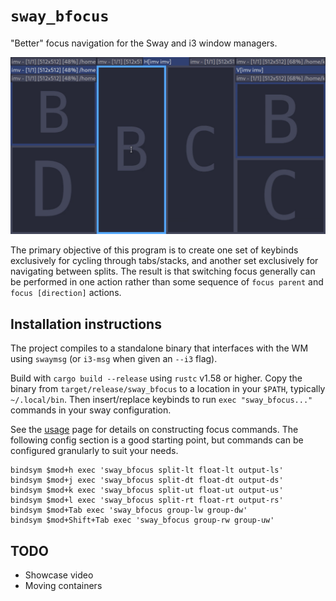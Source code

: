 # `sway_bfocus`

"Better" focus navigation for the Sway and i3 window managers.

![Demo GIF](demo.gif)

The primary objective of this program is to
create one set of keybinds exclusively for cycling through tabs/stacks,
and another set exclusively for navigating between splits.
The result is that switching focus generally can be performed in one action
rather than some sequence of `focus parent` and `focus [direction]` actions.

## Installation instructions

The project compiles to a standalone binary
that interfaces with the WM using `swaymsg`
(or `i3-msg` when given an `--i3` flag).

Build with `cargo build --release` using `rustc` v1.58 or higher.
Copy the binary from `target/release/sway_bfocus`
to a location in your `$PATH`,
typically `~/.local/bin`.
Then insert/replace keybinds to run `exec "sway_bfocus..."` commands
in your sway configuration.

See the [usage](usage.md) page for details on constructing focus commands.
The following config section is a good starting point,
but commands can be configured granularly to suit your needs.

    bindsym $mod+h exec 'sway_bfocus split-lt float-lt output-ls'
    bindsym $mod+j exec 'sway_bfocus split-dt float-dt output-ds'
    bindsym $mod+k exec 'sway_bfocus split-ut float-ut output-us'
    bindsym $mod+l exec 'sway_bfocus split-rt float-rt output-rs'
    bindsym $mod+Tab exec 'sway_bfocus group-lw group-dw'
    bindsym $mod+Shift+Tab exec 'sway_bfocus group-rw group-uw'

## TODO

- Showcase video
- Moving containers
